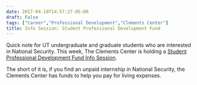 ```yaml
---
date: 2017-04-18T14:57:27-05:00
draft: False
tags: ["Career","Professional Development","Clements Center"]
title: Info Session: Student Professional Development Fund
---
```


Quick note for UT undergraduate and graduate students who are interested in National Security. This week, The Clements Center is holding a [Student Professional Development Fund Info Session](https://www.clementscenter.org/events/item/1121-spdf-info). 
<!---more-->

The short of it is, if you find an unpaid internship in National Security, the Clements Center has funds to help you pay for living expenses.
